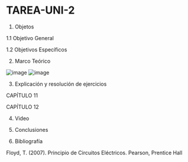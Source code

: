 # TAREA-UNI-2
1. Objetos

1.1 Objetivo General

1.2 Objetivos Específicos

2. Marco Teórico

![image](https://user-images.githubusercontent.com/93958596/149437433-5ae781b7-dfd4-4682-88a2-20571d1b92c8.png)
![image](https://user-images.githubusercontent.com/93958596/149437444-5af84b31-94c3-471d-901c-e4dd0633037e.png)

3. Explicación y resolución de ejercicios

CAPÍTULO 11



CAPÍTULO 12



4. Video

5. Conclusiones

6. Bibliografía

Floyd, T. (2007). Principio de Circuitos Eléctricos. Pearson, Prentice Hall

